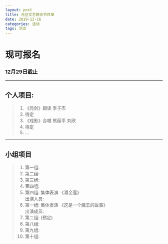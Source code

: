 ```yaml
---
layout: post
title: 元旦文艺晚会节目单
date: 2019-12-16
categories: 活动
tags: 活动 
---
```


# **现可报名**






### **12月29日截止**  
---  
## **个人项目:**  
> 1. 《亮剑》朗读     季子杰
> 2. 待定
> 3. 《戏影》合唱    熊丽平 刘欣
> 4. 待定  
> 5. …  

***
## **小组项目**
> 1. 第一组:   
> 2. 第二组:   
> 3. 第三组:   
> 4. 第四组:   
> 5. 第四组:   集体表演    《潘金莲》  
>    出演人员:  
> 6. 第一组:   集体表演    《这是一个魔王的故事》  
>    出演成员:  
> 7. 第二组:   (预定)
> 8. 第八组:   
> 9. 第九组:   
> 10.  第十组:  
